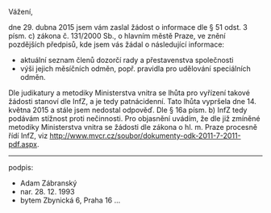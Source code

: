﻿---
prijemce: 
  role:     Povinný subjekt
  nazev:    Informační služby – energetika, a.s.
  ulice:    U Plynárny 500
  PSC:      141 00
  mesto:    Praha 4
  DS:       
styl:       pirati-klub
vase:
  znacka:   
  den:
nase:
  znacka:   ZK Pha 33/2015
  misto:    Praha
vec:        Stížnost zastupitele hl. m. Prahy na nečinnost
vyrizuje:   
  jmeno:    Adam Zábranský
  telefon:  +420 721 006 868
  ds:       xwfwgha
  mail:     adam.zabransky@praha.eu
---

Vážení,

dne 29. dubna 2015 jsem vám zaslal žádost o informace dle § 51 odst. 3 písm. c) zákona č. 131/2000 Sb., o hlavním městě Praze, ve znění pozdějších předpisů, kde jsem vás žádal o následující informace:
  - aktuální seznam členů dozorčí rady a přestavenstva společnosti
  - výši jejich měsíčních odměn, popř. pravidla pro udělování speciálních odměn.

Dle judikatury a metodiky Ministerstva vnitra se lhůta pro vyřízení takové žádosti stanoví dle InfZ, a je tedy patnácidenní. Tato lhůta vypršela dne 14. května 2015 a stále jsem nedostal odpověď. Dle § 16a písm. b) InfZ tedy podávám stížnost proti nečinnosti. Pro objasnění uvádím, že dle již zmíněné metodiky Ministerstva vnitra se žádosti dle zákona o hl. m. Praze procesně řídí InfZ, viz http://www.mvcr.cz/soubor/dokumenty-odk-2011-7-2011-pdf.aspx.

---
podpis: 
  - Adam Zábranský
  - nar. 28. 12. 1993
  - bytem Zbynická 6, Praha 16
...
